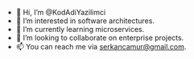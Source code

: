 - 👋 Hi, I’m @KodAdiYazilimci
- 👀 I’m interested in software architectures. 
- 🌱 I’m currently learning microservices. 
- 💞️ I’m looking to collaborate on enterprise projects. 
- 📫 You can reach me via serkancamur@gmail.com. 

<!---
KodAdiYazilimci/KodAdiYazilimci is a ✨ special ✨ repository because its `README.md` (this file) appears on your GitHub profile.
You can click the Preview link to take a look at your changes.
--->
